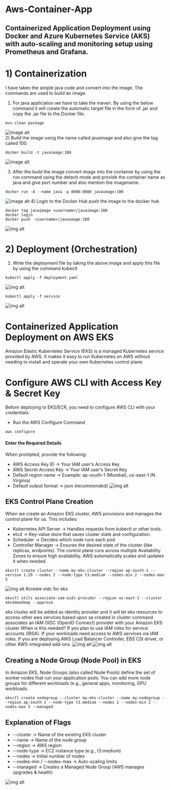 # Aws-Container-App 

## Containerized Application Deployment using Docker and Azure Kubernetes Service (AKS) with auto-scaling and monitoring setup using Prometheus and Grafana.

# 1) Containerization 
I have taken the simple java code and convert into the image. The commands are used to build an image. 
1) For java application we have to take the maven. By using the below command it will create the automatic target file in the form of .jar and copy the .jar file to the Docker file.
```
mvn clean package
```
![image alt](https://github.com/pavithra-dev2003/aws-container-app/blob/main/Screenshot%202025-09-13%20235118.png?raw=true)  
2) Build the image using the name called javaimage and also give the tag called 100.
```
docker build -t javaimage:100
```
![image alt](https://github.com/pavithra-dev2003/aws-container-app/blob/main/Screenshot%202025-09-14%20000751.png?raw=true)

3) After the build the image convert image into the container by using the run command using the detach mode and provide the container name as java and give port number and also mention the imagename.
```
docker run -d --name java -p 8080:8080 javaimage:100
```
![image alt](https://github.com/pavithra-dev2003/aws-container-app/blob/main/Screenshot%202025-09-14%20000904.png?raw=true)
4) Login to the Docker Hub push the image to the docker hub
```
docker tag javaimage <username>/javaimage:100
docker login
docker push  <username>/javaimage:100
```
![img alt](https://github.com/pavithra-dev2003/aws-container-app/blob/main/Screenshot%202025-09-14%20005155.png?raw=true)
# 2) Deployment (Orchestration) 
1) Write the deployment file by taking the above image and apply this file by using the command kubectl
```
kubectl apply -f deployment.yaml
```
![img alt](https://github.com/pavithra-dev2003/aws-container-app/blob/main/Screenshot%202025-09-14%20115343.png?raw=true)
```
kubectl apply -f service
```
![img alt](https://github.com/pavithra-dev2003/aws-container-app/blob/main/Screenshot%202025-09-14%20151414.png?raw=true) 

# Containerized Application Deployment on AWS EKS
Amazon Elastic Kubernetes Service (EKS) is a managed Kubernetes service provided by AWS. It makes it easy to run Kubernetes on AWS without needing to install and operate your own Kubernetes control plane.
# Configure AWS CLI with Access Key & Secret Key
Before deploying to EKS/ECR, you need to configure AWS CLI with your credentials.
* Run the AWS Configure Command
```
aws configure
```
#### Enter the Required Details
When prompted, provide the following:

* AWS Access Key ID → Your IAM user’s Access Key
* AWS Secret Access Key → Your IAM user’s Secret Key
* Default region name → Example: ap-south-1 (Mumbai), us-east-1 (N. Virginia)
* Default output format → json (recommended)
![img alt](https://github.com/pavithra-dev2003/aws-container-app/blob/main/Screenshot%202025-09-18%20140036.png?raw=true)

## EKS Control Plane Creation
When we create an Amazon EKS cluster, AWS provisions and manages the control plane for us.
This includes:
* Kubernetes API Server → Handles requests from kubectl or other tools.
* etcd → Key-value store that saves cluster state and configuration.
* Scheduler → Decides which node runs each pod
* Controller Manager → Ensures the desired state of the cluster (like replicas, endpoints).
The control plane runs across multiple Availability Zones to ensure high availability. AWS automatically scales and updates it when needed.
```
eksctl create cluster --name my-eks-cluster --region ap-south-1 --version 1.29 --nodes 2 --node-type t3.medium --nodes-min 2 --nodes-max 5
```
![img alt](https://github.com/pavithra-dev2003/aws-container-app/blob/main/Screenshot%202025-09-18%20140036.png?raw=true)
#create oidc for eks
```
eksctl utils associate-iam-oidc-provider --region us-east-1 --cluster eksdemodeep --approve
```
eks cluster will be added as identity provider and it will let eks resources to access other aws services based upon sa created in cluster
command associates an IAM OIDC (OpenID Connect) provider with your Amazon EKS cluster
When is this needed?
If you plan to use IAM roles for service accounts (IRSA).
If your workloads need access to AWS services via IAM roles.
If you are deploying AWS Load Balancer Controller, EBS CSI driver, or other AWS-integrated add-ons.
![img alt](https://github.com/pavithra-dev2003/aws-container-app/blob/main/Screenshot%202025-09-18%20141835.png?raw=true)
![img alt](https://github.com/pavithra-dev2003/aws-container-app/blob/main/Screenshot%202025-09-18%20142040.png?raw=true)

## Creating a Node Group (Node Pool) in EKS

In Amazon EKS, Node Groups (also called Node Pools) define the set of worker nodes that run your application pods. You can add more node groups for different workloads (e.g., general apps, monitoring, GPU workloads.
```
eksctl create nodegroup --cluster my-eks-cluster --name my-nodegroup --region ap-south-1 --node-type t3.medium --nodes 2 --nodes-min 2 --nodes-max 5 --managed
```
## Explanation of Flags
* --cluster → Name of the existing EKS cluster
* --name → Name of the node group
* --region → AWS region
* --node-type → EC2 instance type (e.g., t3.medium)
* --nodes → Initial number of nodes
* --nodes-min / --nodes-max → Auto-scaling limits
* --managed → Creates a Managed Node Group (AWS manages upgrades & health)

![img alt]()




















